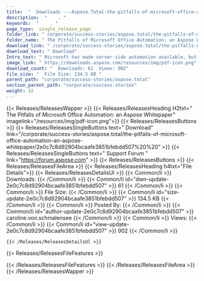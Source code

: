 ```yaml
---
title:  "  Downloads ---Aspose.Total-the-pitfalls-of-microsoft-office-automation-an-aspose-whitepaper . " 
description:  "    . " 
keywords:  "    . " 
page_type:  single_release_page
folder_link: " corporate/success-stories/aspose.total/the-pitfalls-of-microsoft-office-automation-an-aspose-whitepaper/"
folder_name: " The Pitfalls of Microsoft Office Automation: an Aspose Whitepaper"
download_link: " /corporate/success-stories/aspose.total/the-pitfalls-of-microsoft-office-automation-an-aspose-whitepaper/2e0c7c8d92904bcaafe3851bfebdd507"
download_text: " Download"
Intro_text: " Microsoft has made server-side automation available, but this is not the intende..."
image_link: " https://downloads.aspose.com/resources/img/pdf-icon.png"
download_count: "  Downloads: 61  Views: 902"
file_size: "  File Size: 134.5 KB "
parent_path: "corporate/success-stories/aspose.total"
section_parent_path: "corporate/success-stories"
weight: 32 
---
```


{{< Releases/ReleasesWapper >}}
  {{< Releases/ReleasesHeading H2txt=" The Pitfalls of Microsoft Office Automation: an Aspose Whitepaper" imagelink="/resources/img/pdf-icon.png">}}
  {{< Releases/ReleasesButtons >}}
    {{< Releases/ReleasesSingleButtons text=" Download" link="/corporate/success-stories/aspose.total/the-pitfalls-of-microsoft-office-automation-an-aspose-whitepaper/2e0c7c8d92904bcaafe3851bfebdd507%20%20" >}}
    {{< Releases/ReleasesSingleButtons text=" Support Forum " link="https://forum.aspose.com" >}}
  {{< Releases/ReleasesButtons >}}
  {{< Releases/ReleasesFileArea >}}
    {{< Releases/ReleasesHeading h4txt="File Details">}}
    {{< Releases/ReleasesDetailsUl >}}
            {{< Common/li  >}} Downloads: {{< /Common/li >}} 
      {{< Common/li id="dwn-update-2e0c7c8d92904bcaafe3851bfebdd507" >}} 61 {{< /Common/li >}} 
      {{< Common/li  >}} File Size: {{< /Common/li >}} 
      {{< Common/li id="size-update-2e0c7c8d92904bcaafe3851bfebdd507" >}} 134.5 KB {{< /Common/li >}} 
      {{< Common/li  >}} Posted By: {{< /Common/li >}} 
      {{< Common/li id="author-update-2e0c7c8d92904bcaafe3851bfebdd507" >}} caroline.von.schmalensee {{< /Common/li >}} 
      {{< Common/li  >}} Views: {{< /Common/li >}} 
      {{< Common/li id="view-update-2e0c7c8d92904bcaafe3851bfebdd507" >}} 902 {{< /Common/li >}} 

    {{< /Releases/ReleasesDetailsUl >}}

  {{< Releases/ReleasesFileFeatures >}}
      
  {{< /Releases/ReleasesFileFeatures >}}
 {{< /Releases/ReleasesFileArea >}}
{{< /Releases/ReleasesWapper >}}


